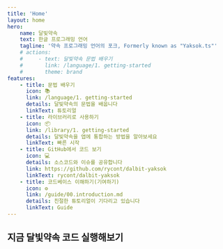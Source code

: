 ```yaml
---
title: 'Home'
layout: home
hero:
    name: 달빛약속
    text: 한글 프로그래밍 언어
    tagline: '약속 프로그래밍 언어의 포크, Formerly known as "Yaksok.ts"'
    # actions:
    #     - text: 달빛약속 문법 배우기
    #       link: /language/1. getting-started
    #       theme: brand
features:
    - title: 문법 배우기
      icon: 📚
      link: /language/1. getting-started
      details: 달빛약속의 문법을 배웁니다
      linkText: 튜토리얼
    - title: 라이브러리로 사용하기
      icon: 📦
      link: /library/1. getting-started
      details: 달빛약속을 앱에 통합하는 방법을 알아보세요
      linkText: 빠른 시작
    - title: GitHub에서 코드 보기
      icon: 💻
      details: 소스코드와 이슈를 공유합니다
      link: https://github.com/rycont/dalbit-yaksok
      linkText: rycont/dalbit-yaksok
    - title: 코드베이스 이해하기(기여하기)
      icon: ⚙️
      link: /guide/00.introduction.md
      details: 친절한 튜토리얼이 기다리고 있습니다
      linkText: Guide
---
```


<script setup>

const DEFAULT_CODE = `약속, 키가 (키)cm이고 몸무게가 (몸무게)일 때 비만도
    몸무게 / (키 / 100 * 키 / 100) 반환하기

비만도 = 키가 (170)cm이고 몸무게가 (70)일 때 비만도

비만도 보여주기
비만도 보여줄까말까
`

const codeFromUrl = (globalThis.location && new URL(globalThis.location.href).searchParams.get('code')) || DEFAULT_CODE
</script>

## 지금 달빛약속 코드 실행해보기

<code-runner id="demo-code-runner" :code="codeFromUrl" />
